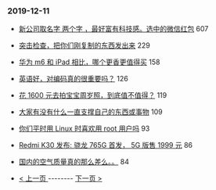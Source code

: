 ### 2019-12-11 
- [新公司取名字 两个字 ，最好富有科技感。选中的微信红包](https://www.v2ex.com/t/627885) 607
- [突击检查，把你们刚复制的东西发出来](https://www.v2ex.com/t/628068) 229
- [华为 m6 和 iPad 相比，哪个更香更值得买](https://www.v2ex.com/t/627825) 158
- [英语好，对编码真的很重要吗？](https://www.v2ex.com/t/627822) 126
- [花 1600 元去拍宝宝周岁照，到底值不值得？](https://www.v2ex.com/t/627896) 119
- [大家有没有什么一直支撑自己的东西或事物](https://www.v2ex.com/t/627963) 109
- [你们平时用 Linux 时喜欢用 root 用户吗](https://www.v2ex.com/t/627786) 93
- [Redmi K30 发布: 骁龙 765G 首发， 5G 版售 1999 元](https://www.v2ex.com/t/627751) 86
- [国内的空气质量真的那么差么。。](https://www.v2ex.com/t/627872) 84 

- [ < 上一页 ](https://github.com/able8/v2ex-hot-record/blob/master/2019-12-10.md) -------- [ 下一页 > ](https://github.com/able8/v2ex-hot-record/blob/master/2019-12-12.md)